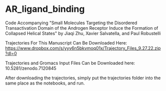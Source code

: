 # AR_ligand_binding
Code Accompanying "Small Molecules Targeting the Disordered Transactivation Domain of the Androgen Receptor Induce the Formation of Collapsed Helical States" by Jiaqi Zhu, Xavier Salvatella, and Paul Robustelli

Trajectories For This Manuscript Can Be Downloaded Here:
https://www.dropbox.com/s/yyv6n5bkvmoq01x/Trajectory_Files_9.27.22.zip?dl=0

Trajectories and Gromacs Input Files Can be Downloaded here:
10.5281/zenodo.7120845


After downloading the trajectories, simply put the trajectories folder into the same place as the notebooks, and run.

